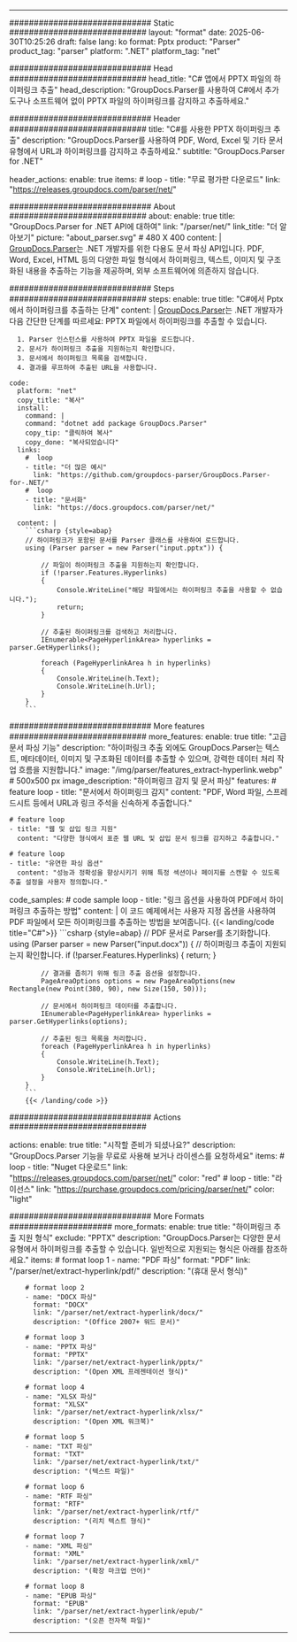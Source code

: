 


---
############################# Static ############################
layout: "format"
date:  2025-06-30T10:25:26
draft: false
lang: ko
format: Pptx
product: "Parser"
product_tag: "parser"
platform: ".NET"
platform_tag: "net"

############################# Head ############################
head_title: "C# 앱에서 PPTX 파일의 하이퍼링크 추출"
head_description: "GroupDocs.Parser를 사용하여 C#에서 추가 도구나 소프트웨어 없이 PPTX 파일의 하이퍼링크를 감지하고 추출하세요."

############################# Header ############################
title: "C#를 사용한 PPTX 하이퍼링크 추출" 
description: "GroupDocs.Parser를 사용하여 PDF, Word, Excel 및 기타 문서 유형에서 URL과 하이퍼링크를 감지하고 추출하세요."
subtitle: "GroupDocs.Parser for .NET" 

header_actions:
  enable: true
  items:
    #  loop
    - title: "무료 평가판 다운로드"
      link: "https://releases.groupdocs.com/parser/net/"
      
############################# About ############################
about:
    enable: true
    title: "GroupDocs.Parser for .NET API에 대하여"
    link: "/parser/net/"
    link_title: "더 알아보기"
    picture: "about_parser.svg" # 480 X 400
    content: |
       [GroupDocs.Parser](/parser/net/)는 .NET 개발자를 위한 다용도 문서 파싱 API입니다. PDF, Word, Excel, HTML 등의 다양한 파일 형식에서 하이퍼링크, 텍스트, 이미지 및 구조화된 내용을 추출하는 기능을 제공하며, 외부 소프트웨어에 의존하지 않습니다.

############################# Steps ############################
steps:
    enable: true
    title: "C#에서 Pptx에서 하이퍼링크를 추출하는 단계"
    content: |
      [GroupDocs.Parser](/parser/net/)는 .NET 개발자가 다음 간단한 단계를 따르세요: PPTX 파일에서 하이퍼링크를 추출할 수 있습니다.
      
      1. Parser 인스턴스를 사용하여 PPTX 파일을 로드합니다.
      2. 문서가 하이퍼링크 추출을 지원하는지 확인합니다.
      3. 문서에서 하이퍼링크 목록을 검색합니다.
      4. 결과를 루프하여 추출된 URL을 사용합니다.
   
    code:
      platform: "net"
      copy_title: "복사"
      install:
        command: |
        command: "dotnet add package GroupDocs.Parser"
        copy_tip: "클릭하여 복사"
        copy_done: "복사되었습니다"
      links:
        #  loop
        - title: "더 많은 예시"
          link: "https://github.com/groupdocs-parser/GroupDocs.Parser-for-.NET/"
        #  loop
        - title: "문서화"
          link: "https://docs.groupdocs.com/parser/net/"
          
      content: |
        ```csharp {style=abap}
        // 하이퍼링크가 포함된 문서를 Parser 클래스를 사용하여 로드합니다.
        using (Parser parser = new Parser("input.pptx")) {

            // 파일이 하이퍼링크 추출을 지원하는지 확인합니다.
            if (!parser.Features.Hyperlinks)
            {
                Console.WriteLine("해당 파일에서는 하이퍼링크 추출을 사용할 수 없습니다.");
                return;
            }

            // 추출된 하이퍼링크를 검색하고 처리합니다.
            IEnumerable<PageHyperlinkArea> hyperlinks = parser.GetHyperlinks();

            foreach (PageHyperlinkArea h in hyperlinks)
            {
                Console.WriteLine(h.Text);
                Console.WriteLine(h.Url);
            }
        }
        ```  

############################# More features ############################
more_features:
  enable: true
  title: "고급 문서 파싱 기능"
  description: "하이퍼링크 추출 외에도 GroupDocs.Parser는 텍스트, 메타데이터, 이미지 및 구조화된 데이터를 추출할 수 있으며, 강력한 데이터 처리 작업 흐름을 지원합니다."
  image: "/img/parser/features_extract-hyperlink.webp" # 500x500 px
  image_description: "하이퍼링크 감지 및 문서 파싱"
  features:
    # feature loop
    - title: "문서에서 하이퍼링크 감지"
      content: "PDF, Word 파일, 스프레드시트 등에서 URL과 링크 주석을 신속하게 추출합니다."

    # feature loop
    - title: "웹 및 삽입 링크 지원"
      content: "다양한 형식에서 표준 웹 URL 및 삽입 문서 링크를 감지하고 추출합니다."

    # feature loop
    - title: "유연한 파싱 옵션"
      content: "성능과 정확성을 향상시키기 위해 특정 섹션이나 페이지를 스캔할 수 있도록 추출 설정을 사용자 정의합니다."
      
  code_samples:
    # code sample loop
    - title: "링크 옵션을 사용하여 PDF에서 하이퍼링크 추출하는 방법"
      content: |
        이 코드 예제에서는 사용자 지정 옵션을 사용하여 PDF 파일에서 모든 하이퍼링크를 추출하는 방법을 보여줍니다.
        {{< landing/code title="C#">}}
        ```csharp {style=abap}
        //  PDF 문서로 Parser를 초기화합니다.
        using (Parser parser = new Parser("input.docx"))
        {
            // 하이퍼링크 추출이 지원되는지 확인합니다.
            if (!parser.Features.Hyperlinks)
            {
                return;
            }

            // 결과를 좁히기 위해 링크 추출 옵션을 설정합니다.
            PageAreaOptions options = new PageAreaOptions(new Rectangle(new Point(380, 90), new Size(150, 50)));

            // 문서에서 하이퍼링크 데이터를 추출합니다.
            IEnumerable<PageHyperlinkArea> hyperlinks = parser.GetHyperlinks(options);

            // 추출된 링크 목록을 처리합니다.
            foreach (PageHyperlinkArea h in hyperlinks)
            {
                Console.WriteLine(h.Text);
                Console.WriteLine(h.Url);
            }
        }
        ```
        {{< /landing/code >}}


############################# Actions ############################

actions:
  enable: true
  title: "시작할 준비가 되셨나요?"
  description: "GroupDocs.Parser 기능을 무료로 사용해 보거나 라이센스를 요청하세요"
  items:
    #  loop
    - title: "Nuget 다운로드"
      link: "https://releases.groupdocs.com/parser/net/"
      color: "red"
        #  loop
    - title: "라이선스"
      link: "https://purchase.groupdocs.com/pricing/parser/net/"
      color: "light"


############################# More Formats #####################
more_formats:
    enable: true
    title: "하이퍼링크 추출 지원 형식"
    exclude: "PPTX"
    description: "GroupDocs.Parser는 다양한 문서 유형에서 하이퍼링크를 추출할 수 있습니다. 일반적으로 지원되는 형식은 아래를 참조하세요."
    items: 
        # format loop 1
        - name: "PDF 파싱"
          format: "PDF"
          link: "/parser/net/extract-hyperlink/pdf/"
          description: "(휴대 문서 형식)"
          
        # format loop 2
        - name: "DOCX 파싱"
          format: "DOCX"
          link: "/parser/net/extract-hyperlink/docx/"
          description: "(Office 2007+ 워드 문서)"
          
        # format loop 3
        - name: "PPTX 파싱"
          format: "PPTX"
          link: "/parser/net/extract-hyperlink/pptx/"
          description: "(Open XML 프레젠테이션 형식)"
          
        # format loop 4
        - name: "XLSX 파싱"
          format: "XLSX"
          link: "/parser/net/extract-hyperlink/xlsx/"
          description: "(Open XML 워크북)"
          
        # format loop 5
        - name: "TXT 파싱"
          format: "TXT"
          link: "/parser/net/extract-hyperlink/txt/"
          description: "(텍스트 파일)"
          
        # format loop 6
        - name: "RTF 파싱"
          format: "RTF"
          link: "/parser/net/extract-hyperlink/rtf/"
          description: "(리치 텍스트 형식)"
          
        # format loop 7
        - name: "XML 파싱"
          format: "XML"
          link: "/parser/net/extract-hyperlink/xml/"
          description: "(확장 마크업 언어)"
          
        # format loop 8
        - name: "EPUB 파싱"
          format: "EPUB"
          link: "/parser/net/extract-hyperlink/epub/"
          description: "(오픈 전자책 파일)"
         
          

---